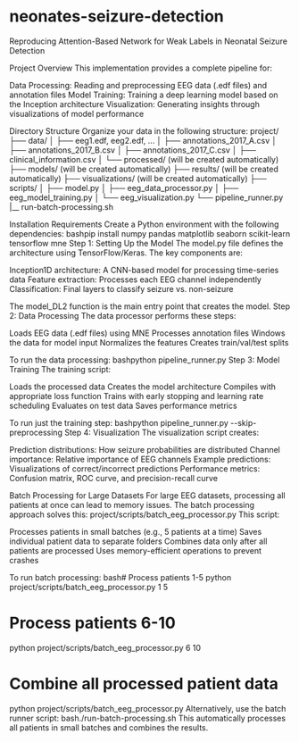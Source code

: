 # neonates-seizure-detection
Reproducing Attention-Based Network for Weak Labels in Neonatal Seizure Detection


Project Overview
This implementation provides a complete pipeline for:

Data Processing: Reading and preprocessing EEG data (.edf files) and annotation files
Model Training: Training a deep learning model based on the Inception architecture
Visualization: Generating insights through visualizations of model performance

Directory Structure
Organize your data in the following structure:
project/
├── data/
│   ├── eeg1.edf, eeg2.edf, ...
│   ├── annotations_2017_A.csv
│   ├── annotations_2017_B.csv
│   ├── annotations_2017_C.csv
│   ├── clinical_information.csv
│   └── processed/  (will be created automatically)
├── models/  (will be created automatically)
├── results/  (will be created automatically)
├── visualizations/  (will be created automatically)
├── scripts/
│   ├── model.py
│   ├── eeg_data_processor.py
│   ├── eeg_model_training.py
│   └── eeg_visualization.py
└── pipeline_runner.py
|__ run-batch-processing.sh

Installation Requirements
Create a Python environment with the following dependencies:
bashpip install numpy pandas matplotlib seaborn scikit-learn tensorflow mne
Step 1: Setting Up the Model
The model.py file defines the architecture using TensorFlow/Keras. The key components are:

Inception1D architecture: A CNN-based model for processing time-series data
Feature extraction: Processes each EEG channel independently
Classification: Final layers to classify seizure vs. non-seizure

The model_DL2 function is the main entry point that creates the model.
Step 2: Data Processing
The data processor performs these steps:

Loads EEG data (.edf files) using MNE
Processes annotation files
Windows the data for model input
Normalizes the features
Creates train/val/test splits

To run the data processing:
bashpython pipeline_runner.py
Step 3: Model Training
The training script:

Loads the processed data
Creates the model architecture
Compiles with appropriate loss function
Trains with early stopping and learning rate scheduling
Evaluates on test data
Saves performance metrics

To run just the training step:
bashpython pipeline_runner.py --skip-preprocessing
Step 4: Visualization
The visualization script creates:

Prediction distributions: How seizure probabilities are distributed
Channel importance: Relative importance of EEG channels
Example predictions: Visualizations of correct/incorrect predictions
Performance metrics: Confusion matrix, ROC curve, and precision-recall curve

Batch Processing for Large Datasets
For large EEG datasets, processing all patients at once can lead to memory issues. The batch processing approach solves this:
project/scripts/batch_eeg_processor.py
This script:

Processes patients in small batches (e.g., 5 patients at a time)
Saves individual patient data to separate folders
Combines data only after all patients are processed
Uses memory-efficient operations to prevent crashes

To run batch processing:
bash# Process patients 1-5
python project/scripts/batch_eeg_processor.py 1 5

# Process patients 6-10
python project/scripts/batch_eeg_processor.py 6 10

# Combine all processed patient data
python project/scripts/batch_eeg_processor.py
Alternatively, use the batch runner script:
bash./run-batch-processing.sh
This automatically processes all patients in small batches and combines the results.
